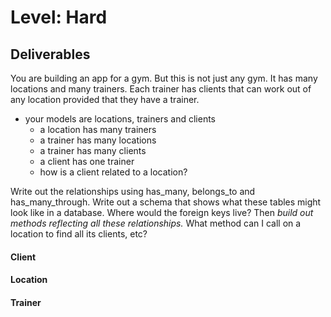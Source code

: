 # Level: Hard

## Deliverables

You are building an app for a gym. But this is not just any gym. It has many
locations and many trainers. Each trainer has clients that can work out of any
location provided that they have a trainer.

- your models are locations, trainers and clients
  - a location has many trainers
  - a trainer has many locations
  - a trainer has many clients
  - a client has one trainer
  - how is a client related to a location?

Write out the relationships using has_many, belongs_to and has_many_through.
Write out a schema that shows what these tables might look like in a database.
Where would the foreign keys live? Then *build out methods reflecting all these
relationships.* What method can I call on a location to find all its clients,
etc?

#### Client

<!-- - #assign_trainer
  - should take a trainer as argument and assign it to the client -->

#### Location

<!-- - .least_clients
  - should find which location has the least clients training there. we need to increase the marketing spend for that location! -->

#### Trainer

<!-- - .most_clients
  - should find which trainer has the most clients. give that trainer a bonus! -->
